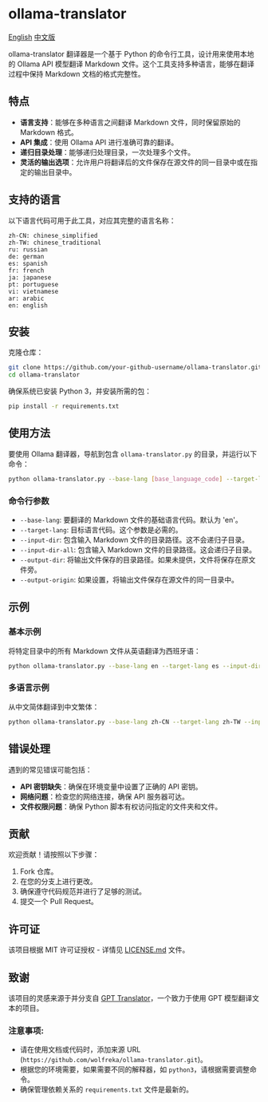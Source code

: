 # ollama-translator
[English](https://github.com/wolfreka/ollama-translator/edit/main/README.md) [中文版](https://github.com/wolfreka/ollama-translator/edit/main/README-CN.md)

ollama-translator 翻译器是一个基于 Python 的命令行工具，设计用来使用本地的 Ollama API 模型翻译 Markdown 文件。这个工具支持多种语言，能够在翻译过程中保持 Markdown 文档的格式完整性。

## 特点

- **语言支持**：能够在多种语言之间翻译 Markdown 文件，同时保留原始的 Markdown 格式。
- **API 集成**：使用 Ollama API 进行准确可靠的翻译。
- **递归目录处理**：能够递归处理目录，一次处理多个文件。
- **灵活的输出选项**：允许用户将翻译后的文件保存在源文件的同一目录中或在指定的输出目录中。

## 支持的语言

以下语言代码可用于此工具，对应其完整的语言名称：

```plaintext
zh-CN: chinese_simplified
zh-TW: chinese_traditional
ru: russian
de: german
es: spanish
fr: french
ja: japanese
pt: portuguese
vi: vietnamese
ar: arabic
en: english
```

## 安装

克隆仓库：

```bash
git clone https://github.com/your-github-username/ollama-translator.git
cd ollama-translator
```

确保系统已安装 Python 3，并安装所需的包：

```bash
pip install -r requirements.txt
```

## 使用方法

要使用 Ollama 翻译器，导航到包含 `ollama-translator.py` 的目录，并运行以下命令：

```bash
python ollama-translator.py --base-lang [base_language_code] --target-lang [target_language_code] --input-dir [input_directory] [--output-dir [output_directory]]
```

### 命令行参数

- `--base-lang`: 要翻译的 Markdown 文件的基础语言代码。默认为 'en'。
- `--target-lang`: 目标语言代码。这个参数是必需的。
- `--input-dir`: 包含输入 Markdown 文件的目录路径。这不会递归子目录。
- `--input-dir-all`: 包含输入 Markdown 文件的目录路径。这会递归子目录。
- `--output-dir`: 将输出文件保存的目录路径。如果未提供，文件将保存在原文件旁。
- `--output-origin`: 如果设置，将输出文件保存在源文件的同一目录中。

## 示例

### 基本示例
将特定目录中的所有 Markdown 文件从英语翻译为西班牙语：

```bash
python ollama-translator.py --base-lang en --target-lang es --input-dir /path/to/input --output-dir /path/to/output
```

### 多语言示例
从中文简体翻译到中文繁体：

```bash
python ollama-translator.py --base-lang zh-CN --target-lang zh-TW --input-dir /path/to/input --output-dir /path/to/output
```

## 错误处理

遇到的常见错误可能包括：

- **API 密钥缺失**：确保在环境变量中设置了正确的 API 密钥。
- **网络问题**：检查您的网络连接，确保 API 服务器可达。
- **文件权限问题**：确保 Python 脚本有权访问指定的文件夹和文件。

## 贡献

欢迎贡献！请按照以下步骤：

1. Fork 仓库。
2. 在您的分支上进行更改。
3. 确保遵守代码规范并进行了足够的测试。
4. 提交一个 Pull Request。

## 许可证

该项目根据 MIT 许可证授权 - 详情见 [LICENSE.md](LICENSE.md) 文件。
## 致谢

该项目的灵感来源于并分支自 [GPT Translator](https://github.com/daqing/gpt-translator)，一个致力于使用 GPT 模型翻译文本的项目。

### 注意事项:
- 请在使用文档或代码时，添加来源 URL (`https://github.com/wolfreka/ollama-translator.git`)。
- 根据您的环境需要，如果需要不同的解释器，如 `python3`，请根据需要调整命令。
- 确保管理依赖关系的 `requirements.txt` 文件是最新的。
